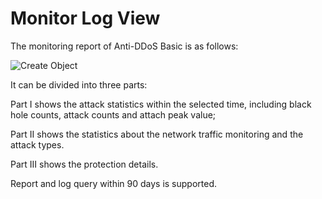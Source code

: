 # Monitor Log View

 The monitoring report of Anti-DDoS Basic is as follows:

![Create Object](https://github.com/jdcloudcom/cn/blob/Anti-DDoS/image/Basic%20Anti-DDos/report.png)

It can be divided into three parts:

Part I shows the attack statistics within the selected time, including black hole counts, attack counts and attach peak value;

Part II shows the statistics about the network traffic monitoring and the attack types.

Part III shows the protection details.

Report and log query within 90 days is supported.
